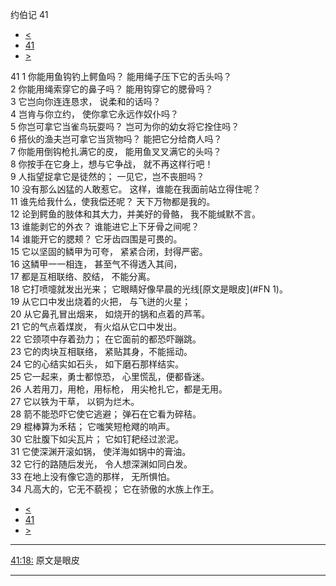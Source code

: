 ﻿





 约伯记 41




* [<](bible/JOB40.md)
* [41](bible/JOB.md)
* [>](bible/JOB42.md)



 
41 
1 你能用鱼钩钓上鳄鱼吗？ 能用绳子压下它的舌头吗？  
2 你能用绳索穿它的鼻子吗？ 能用钩穿它的腮骨吗？  
3 它岂向你连连恳求， 说柔和的话吗？  
4 岂肯与你立约， 使你拿它永远作奴仆吗？  
5 你岂可拿它当雀鸟玩耍吗？ 岂可为你的幼女将它拴住吗？  
6 搭伙的渔夫岂可拿它当货物吗？ 能把它分给商人吗？  
7 你能用倒钩枪扎满它的皮， 能用鱼叉叉满它的头吗？  
8 你按手在它身上，想与它争战， 就不再这样行吧！  
9 人指望捉拿它是徒然的； 一见它，岂不丧胆吗？  
10 没有那么凶猛的人敢惹它。 这样，谁能在我面前站立得住呢？  
11 谁先给我什么，使我偿还呢？ 天下万物都是我的。     
12 论到鳄鱼的肢体和其大力，并美好的骨骼， 我不能缄默不言。  
13 谁能剥它的外衣？ 谁能进它上下牙骨之间呢？  
14 谁能开它的腮颊？ 它牙齿四围是可畏的。  
15 它以坚固的鳞甲为可夸， 紧紧合闭，封得严密。  
16 这鳞甲一一相连， 甚至气不得透入其间，  
17 都是互相联络、胶结， 不能分离。  
18 它打喷嚏就发出光来； 它眼睛好像早晨的光线[原文是眼皮](#FN
1)。  
19 从它口中发出烧着的火把， 与飞迸的火星；  
20 从它鼻孔冒出烟来， 如烧开的锅和点着的芦苇。  
21 它的气点着煤炭， 有火焰从它口中发出。  
22 它颈项中存着劲力； 在它面前的都恐吓蹦跳。  
23 它的肉块互相联络， 紧贴其身，不能摇动。  
24 它的心结实如石头， 如下磨石那样结实。  
25 它一起来，勇士都惊恐， 心里慌乱，便都昏迷。  
26 人若用刀，用枪，用标枪， 用尖枪扎它，都是无用。  
27 它以铁为干草， 以铜为烂木。  
28 箭不能恐吓它使它逃避； 弹石在它看为碎秸。  
29 棍棒算为禾秸； 它嗤笑短枪飕的响声。  
30 它肚腹下如尖瓦片； 它如钉耙经过淤泥。  
31 它使深渊开滚如锅， 使洋海如锅中的膏油。  
32 它行的路随后发光， 令人想深渊如同白发。  
33 在地上没有像它造的那样， 无所惧怕。  
34 凡高大的，它无不藐视； 它在骄傲的水族上作王。 
* [<](bible/JOB40.md)
* [41](bible/JOB.md)
* [>](bible/JOB42.md)





---


[41:18:](#V18)
原文是眼皮




---









